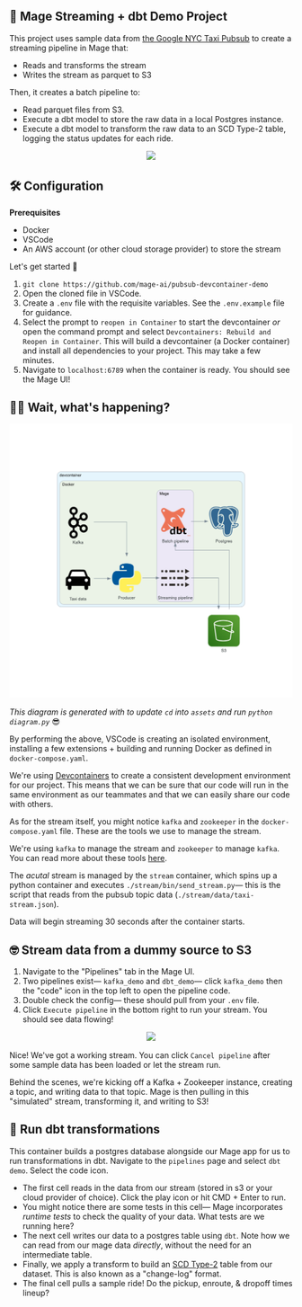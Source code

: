 ## 🎏 Mage Streaming + dbt Demo Project

This project uses sample data from [the Google NYC Taxi Pubsub](https://github.com/googlecodelabs/cloud-dataflow-nyc-taxi-tycoon#public-pubsub-data-stream) to create a streaming pipeline in Mage that:

- Reads and transforms the stream
- Writes the stream as parquet to S3

Then, it creates a batch pipeline to:

- Read parquet files from S3.
- Execute a dbt model to store the raw data in a local Postgres instance.
- Execute a dbt model to transform the raw data to an SCD Type-2 table, logging the status updates for each ride.

<p align="center">
<img src="https://github.com/mage-ai/pubsub-devcontainer-demo/assets/59450879/e6605722-ea32-4784-af71-6336e67e00a2"></img>
</p>

## 🛠️ Configuration

**Prerequisites**

- Docker
- VSCode
- An AWS account (or other cloud storage provider) to store the stream

Let's get started 🎉

1. `git clone https://github.com/mage-ai/pubsub-devcontainer-demo`
2. Open the cloned file in VSCode.
3. Create a `.env` file with the requisite variables. See the `.env.example` file for guidance.
4. Select the prompt to `reopen in Container` to start the devcontainer _or_ open the command prompt and select `Devcontainers: Rebuild and Reopen in Container`. This will build a devcontainer (a Docker container) and install all dependencies to your project. This may take a few minutes.
5. Navigate to `localhost:6789` when the container is ready. You should see the Mage UI!

## 🙋‍♂️ Wait, what's happening?

![Architecture Diagram](/assets/magic-devcontainer.png)

_This diagram is generated with to update `cd` into `assets` and run `python diagram.py`_ 😎

By performing the above, VSCode is creating an isolated environment, installing a few extensions + building and running Docker as defined in `docker-compose.yaml`. 

We're using [Devcontainers](https://containers.dev/) to create a consistent development environment for our project. This means that we can be sure that our code will run in the same environment as our teammates and that we can easily share our code with others.

As for the stream itself, you might notice `kafka` and `zookeeper` in the `docker-compose.yaml` file. These are the tools we use to manage the stream. 

We're using `kafka` to manage the stream and `zookeeper` to manage `kafka`. You can read more about these tools [here](https://kafka.apache.org/).

The _acutal_ stream is managed by the `stream` container, which spins up a python container and executes `./stream/bin/send_stream.py`— this is the script that reads from the pubsub topic data (`./stream/data/taxi-stream.json`).

Data will begin streaming 30 seconds after the container starts.

## 🤓 Stream data from a dummy source to S3

1. Navigate to the "Pipelines" tab in the Mage UI.
2. Two pipelines exist— `kafka_demo` and `dbt_demo`— click `kafka_demo` then the "code" icon in the top left to open the pipeline code.
3. Double check the config— these should pull from your `.env` file.
4. Click `Execute pipeline` in the bottom right to run your stream. You should see data flowing!

<p align="center">
<img src="https://github.com/mage-ai/magic-devcontainer/assets/59450879/2adb9171-30ed-4097-924d-be83b355d822"></img>
</p>

Nice! We've got a working stream. You can click `Cancel pipeline` after some sample data has been loaded or let the stream run.

Behind the scenes, we're kicking off a Kafka + Zookeeper instance, creating a topic, and writing data to that topic. Mage is then pulling in this "simulated" stream, transforming it, and writing to S3!

## 🧱 Run dbt transformations

This container builds a postgres database alongside our Mage app for us to run transformations in dbt. Navigate to the `pipelines` page and select `dbt demo`. Select the code icon.

- The first cell reads in the data from our stream (stored in s3 or your cloud provider of choice). Click the play icon or hit CMD + Enter to run.
- You might notice there are some tests in this cell— Mage incorporates _runtime tests_ to check the quality of your data. What tests are we running here?
- The next cell writes our data to a postgres table using `dbt`. Note how we can read from our mage data _directly_, without the need for an intermediate table.
- Finally, we apply a transform to build an [SCD Type-2](https://en.wikipedia.org/wiki/Slowly_changing_dimension#Type_2:_add_new_row) table from our dataset. This is also known as a "change-log" format.
- The final cell pulls a sample ride! Do the pickup, enroute, & dropoff times lineup?
